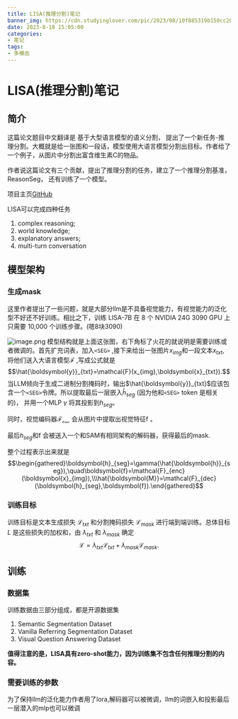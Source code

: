 ```yaml
---
title: LISA(推理分割)笔记
banner_img: https://cdn.studyinglover.com/pic/2023/08/10f885319b150cc20093124185e25c3b.png
date: 2023-8-18 15:05:00
categories:
- 笔记
tags:
- 多模态
---
```

# LISA(推理分割)笔记
## 简介
这篇论文题目中文翻译是 基于大型语言模型的语义分割， 提出了一个新任务-推理分割。大概就是给一张图和一段话，模型使用大语言模型分割出目标。作者给了一个例子，从图片中分割出富含维生素C的物品。

作者说这篇论文有三个贡献，提出了推理分割的任务，建立了一个推理分割基准，ReasonSeg， 还有训练了一个模型。

项目主页[GitHub](https://github.com/dvlab-research/LISA)

LISA可以完成四种任务
1) complex reasoning; 
2) world knowledge; 
3) explanatory answers; 
4) multi-turn conversation

## 模型架构

### 生成mask
这里作者提出了一些问题，就是大部分llm是不具备视觉能力，有视觉能力的泛化型不好还不好训练。相比之下，训练 LISA-7B 在 8 个 NVIDIA 24G 3090 GPU 上只需要 10,000 个训练步骤。(嗯8块3090)

![image.png](https://cdn.studyinglover.com/pic/2023/08/ded90e7e3f84739b187dd679c39bd8dd.png)
模型结构就是上面这张图，右下角标了火花的就说明是需要训练或者微调的。首先扩充词表，加入`<SEG>` ,接下来给出一张图片$x_{img}$和一段文本$x_{txt}$, 将他们送入大语言模型$\mathcal{F}$ ,写成公式就是$$\hat{\boldsymbol{y}}_{txt}=\mathcal{F}(x_{img},\boldsymbol{x}_{txt}).$$
当LLM倾向于生成二进制分割掩码时，输出$\hat{\boldsymbol{y}}_{txt}$应该包含一个`<SEG>`令牌。所以提取最后一层嵌入$\hat{h}_{seg}$ (因为他和`<SEG>` token 是相关的)， 并用一个MLP $\gamma$  将其投影到$h_{seg}$。

同时，视觉编码器$\mathcal{F_{enc}}$ 会从图片中提取出视觉特征$\text{f}$ 。

最后$h_{seg}$和$\text{f}$ 会被送入一个和SAM有相同架构的解码器，获得最后的mask.

整个过程表示出来就是$$\begin{gathered}\boldsymbol{h}_{seg}=\gamma(\hat{\boldsymbol{h}}_{seg}),\quad\boldsymbol{f}=\mathcal{F}_{enc}(\boldsymbol{x}_{img}),\\\hat{\boldsymbol{M}}=\mathcal{F}_{dec}(\boldsymbol{h}_{seg},\boldsymbol{f}).\end{gathered}$$
### 训练目标
训练目标是文本生成损失 $\mathcal{L}_{txt}$ 和分割掩码损失 $\mathcal{L}_{mask}$ 进行端到端训练。总体目标 $L$ 是这些损失的加权和，由 $\lambda_{txt}$ 和 $\lambda_{mask}$ 确定$$\mathcal{L}=\lambda_{txt}\mathcal{L}_{txt}+\lambda_{mask}\mathcal{L}_{mask}.$$ 
## 训练
### 数据集
训练数据由三部分组成，都是开源数据集
1. Semantic Segmentation Dataset
2. Vanilla Referring Segmentation Dataset
3. Visual Question Answering Dataset

**值得注意的是，LISA具有zero-shot能力，因为训练集不包含任何推理分割的内容。**

### 需要训练的参数
为了保持llm的泛化能力作者用了lora,解码器可以被微调，llm的词嵌入和投影最后一层潜入的mlp也可以微调